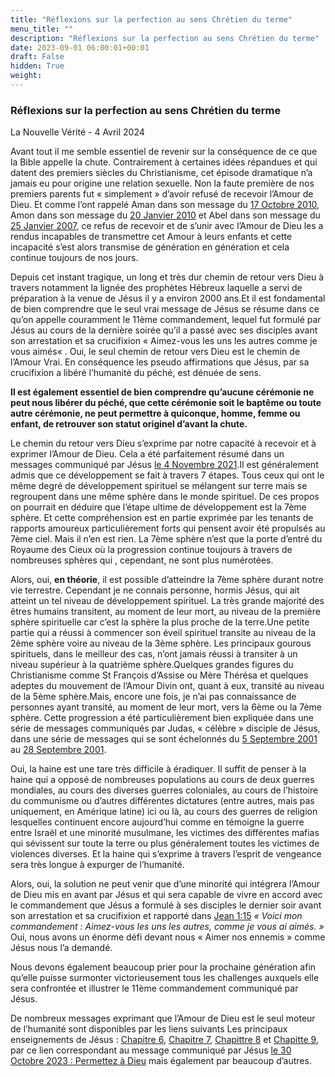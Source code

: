 ```yaml
---
title: "Réflexions sur la perfection au sens Chrétien du terme"
menu_title: ""
description: "Réflexions sur la perfection au sens Chrétien du terme"
date: 2023-09-01 06:00:01+00:01
draft: False
hidden: True
weight:
---
```

### Réflexions sur la perfection au sens Chrétien du terme

La Nouvelle Vérité - 4 Avril 2024

Avant tout il me semble essentiel de revenir sur la conséquence de ce que la Bible appelle la chute. Contrairement à certaines idées répandues et qui datent des premiers siècles du Christianisme, cet épisode dramatique n’a jamais eu pour origine une relation sexuelle. Non la faute première de nos premiers parents fut « simplement » d’avoir refusé de recevoir l’Amour de Dieu. Et comme l’ont rappelé Aman dans son  message du [17 Octobre 2010](/fr-contemporary-messages/fr-contemporary-messages-by-date-order/fr-contemporary-messages-2010/fr-2010-10-17-1-fab-aman/), Amon dans son message du [20 Janvier 2010](/fr-contemporary-messages/fr-contemporary-messages-by-date-order/fr-contemporary-messages-2010\fr-2010-1-20-1-fab-amon/)  et Abel dans son message du [25 Janvier 2007](/fr-contemporary-messages/fr-contemporary-messages-by-date-order/fr-contemporary-messages-2007/fr-2007-1-25-1-fab-abel/), ce refus de recevoir et de s’unir avec l’Amour de Dieu les a rendus incapables de transmettre cet Amour à leurs enfants  et cette incapacité s’est alors transmise de génération en génération et cela continue toujours de nos jours.

Depuis cet instant tragique, un long et très dur chemin de retour vers Dieu à travers notamment la lignée des prophètes Hébreux laquelle a servi de préparation à la venue de Jésus il y a environ 2000 ans.Et il est fondamental de bien comprendre que le seul vrai message de Jésus se résume dans ce qu’on appelle couramment le 11ème commandement, lequel fut formulé par Jésus au cours de la dernière soirée qu’il a passé avec ses disciples avant son arrestation et sa crucifixion « Aimez-vous les uns les autres comme je vous aimés« . Oui, le seul chemin de retour vers Dieu est le chemin de l’Amour Vrai. En conséquence les pseudo affirmations que Jésus, par sa crucifixion a libéré l’humanité du péché, est dénuée de sens.

**Il est également essentiel de bien comprendre qu’aucune cérémonie ne peut nous libérer du péché, que cette cérémonie soit le baptême ou toute autre cérémonie, ne peut permettre à quiconque, homme, femme ou enfant, de retrouver son statut originel d’avant la chute.**

Le chemin du retour vers Dieu s’exprime par notre capacité à recevoir et à exprimer l’Amour de Dieu. Cela a été parfaitement résumé dans un messages communiqué par Jésus [le 4 Novembre 2021](/fr-contemporary-messages/fr-contemporary-messages-by-date-order/fr-contemporary-messages-2021/fr-2021-11-4-1-af-jesus/).Il est généralement admis que ce  développement se fait à travers 7 étapes. Tous ceux qui ont le même degré de développement spirituel se mélangent sur terre mais  se regroupent dans une même sphère dans le monde spirituel. De ces propos on pourrait en déduire que l’étape ultime de développement est la 7ème sphère. Et cette compréhension  est en partie exprimée par les tenants de rapports amoureux particulièrement forts qui pensent avoir été propulsés au 7ème ciel. Mais il n’en est rien. La 7ème sphère n’est que la porte d’entré du Royaume des Cieux où la progression continue toujours à travers de nombreuses sphères qui , cependant, ne sont plus numérotées.

Alors, oui, **en théorie**, il est possible d’atteindre la 7ème sphère durant notre vie terrestre. Cependant je ne connais personne, hormis Jésus, qui ait atteint un tel niveau de développement spirituel. La très grande majorité  des êtres humains transitent, au moment de leur mort, au niveau de la première sphère spirituelle car c’est la sphère la plus proche de la terre.Une petite partie qui a réussi à commencer son éveil spirituel transite au niveau de la 2ème sphère voire au niveau de la 3ème sphère. Les principaux gourous spirituels, dans le meilleur des cas, n’ont jamais réussi à transiter à un niveau supérieur à la quatrième sphère.Quelques grandes figures du Christianisme comme St François d’Assise ou Mère Thérésa et quelques adeptes du mouvement de l’Amour Divin ont, quant à eux, transité au niveau de la 5ème sphère.Mais, encore une fois, je n’ai pas connaissance de personnes ayant transité, au moment de leur mort, vers la 6ème ou la 7ème sphère. Cette progression a été particulièrement bien expliquée dans une série de messages communiqués par Judas, « célèbre » disciple de Jésus, dans une série de messages qui se sont échelonnés du [5 Septembre 2001](/fr-contemporary-messages/fr-contemporary-messages-by-date-order/fr-contemporary-messages-2001/fr-2001-9-5-1-hr-judas/) au [28 Septembre 2001](/fr-contemporary-messages/fr-contemporary-messages-by-date-order/fr-contemporary-messages-2001/fr-2001-9-28-1-hr-judas/).

Oui, la haine est une tare très difficile à éradiquer. Il suffit de penser à la haine qui a opposé  de nombreuses populations au cours de deux guerres mondiales, au cours des diverses guerres coloniales, au cours  de l’histoire du communisme ou d’autres différentes dictatures (entre autres, mais pas uniquement, en Amérique latine) ici ou là, au cours des guerres de religion lesquelles continuent encore aujourd’hui comme en témoigne la guerre entre Israël et une minorité musulmane, les victimes des différentes mafias qui sévissent sur toute la terre ou plus généralement toutes les victimes de violences diverses. Et la haine  qui s’exprime à travers l’esprit de vengeance sera très longue à expurger de l’humanité.

Alors, oui, la solution ne peut venir que d’une minorité qui intégrera l’Amour de Dieu mis en avant par Jésus et qui sera capable de vivre en accord avec le commandement que Jésus a formulé à ses disciples le dernier soir avant son arrestation et sa crucifixion et rapporté dans [Jean 1:15](https://saintebible.com/john/1-15.htm) *« Voici mon commandement : Aimez-vous les uns les autres, comme je vous ai aimés. »* Oui, nous avons un énorme défi devant nous « Aimer nos ennemis » comme Jésus nous l’a demandé.

Nous devons également beaucoup prier pour la prochaine génération afin qu’elle puisse surmonter victorieusement tous les challenges auxquels elle sera confrontée et illustrer le 11ème commandement communiqué par Jésus.

De nombreux messages exprimant que l’Amour de Dieu est le seul moteur de l’humanité sont disponibles par les liens suivants Les principaux enseignements de Jésus : [Chapitre 6](/5-fr-the-key-points-of-jesus-messages/5-6-fr-on-atonement-and-reincarnation/), [Chapitre 7](/5-fr-the-key-points-of-jesus-messages/5-7-fr-jesus-a-message-of-love/), [Chapittre 8](/5-fr-the-key-points-of-jesus-messages/5-8-fr-the-law-of-forgiveness/) et [Chapitte 9](/5-fr-the-key-points-of-jesus-messages/5-9-fr-the-new-birth/), par ce lien correspondant au message communiqué par Jésus [le 30 Octobre 2023 : Permettez à Dieu](/fr-contemporary-messages/fr-contemporary-messages-by-date-order/fr-contemporary-messages-2023/fr-2023-10-30-1-jw-jésus/)  mais également par beaucoup d’autres.
